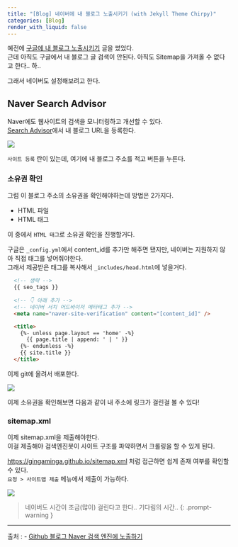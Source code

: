 ```yaml
---
title: "[Blog] 네이버에 내 블로그 노출시키기 (with Jekyll Theme Chirpy)"
categories: [Blog]
render_with_liquid: false
---
```


예전에 [구글에 내 블로그 노출시키기](/posts/expose-blog-to-google-with-jekyll-theme-chirpy.md) 글을 썼었다.  
근데 아직도 구글에서 내 블로그 글 검색이 안된다. 아직도 Sitemap을 가져올 수 없다고 한다.. 하..

그래서 네이버도 설정해보려고 한다.

## Naver Search Advisor
Naver에도 웹사이트의 검색을 모니터링하고 개선할 수 있다.  
[Search Advisor](https://searchadvisor.naver.com/console/board)에서 내 블로그 URL을 등록한다.

![](https://velog.velcdn.com/images/gingaminga/post/0d4a3e62-c30d-407e-9dc2-816855aa0238/image.png)

`사이트 등록` 란이 있는데, 여기에 내 블로그 주소를 적고 버튼을 누른다.

### 소유권 확인
그럼 이 블로그 주소의 소유권을 확인해야하는데 방법은 2가지다.  
- HTML 파일
- HTML 태그

이 중에서 `HTML 태그`로 소유권 확인을 진행할거다.

구글은 `_config.yml`에서 content_id를 추가만 해주면 됐지만, 네이버는 지원하지 않아 직접 태그를 넣어줘야한다.  
그래서 제공받은 태그를 복사해서 `_includes/head.html`에 넣을거다.

```html
  <!-- 생략 -->
  {{ seo_tags }}
  
  <!-- 👇 아래 추가 --> 
  <!-- 네이버 서치 어드바이저 메타태그 추가 --> 
  <meta name="naver-site-verification" content="[content_id]" />

  <title>
    {%- unless page.layout == 'home' -%}
      {{ page.title | append: ' | ' }}
    {%- endunless -%}
    {{ site.title }}
  </title>
```

이제 git에 올려서 배포한다.  

![](https://velog.velcdn.com/images/gingaminga/post/68e5aa98-23be-4434-be92-ece5def32428/image.png)

이제 소유권을 확인해보면 다음과 같이 내 주소에 링크가 걸린걸 볼 수 있다!

### sitemap.xml
이제 sitemap.xml을 제출해야한다.  
이걸 제출해야 검색엔진봇이 사이트 구조를 파악하면서 크롤링을 할 수 있게 된다.  

https://gingaminga.github.io/sitemap.xml 처럼 접근하면 쉽게 존재 여부를 확인할 수 있다.  
`요청 > 사이트맵 제출` 메뉴에서 제출이 가능하다.

![](https://velog.velcdn.com/images/gingaminga/post/398a5a55-ad43-44b1-b607-f48252ba006b/image.png)

> 네이버도 시간이 조금(많이) 걸린다고 한다.. 기다림의 시간.. 
{: .prompt-warning }

---

출처
: - [Github 블로그 Naver 검색 엔진에 노출하기](https://jaehee-kim24.github.io/posts/github%EB%B8%94%EB%A1%9C%EA%B7%B8_%EA%B2%80%EC%83%89%EB%85%B8%EC%B6%9C%ED%95%98%EA%B8%B0_naver/#2-%EC%82%AC%EC%9D%B4%ED%8A%B8%EB%A7%B5-%EC%A0%9C%EC%B6%9C%ED%95%98%EA%B8%B0)